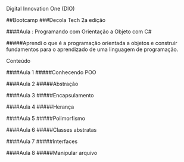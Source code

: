 Digital Innovation One (DIO)

##Bootcamp
###Decola Tech 2a edição

####Aula : Programando com Orientação a Objeto com C#

#####Aprendi o que é a programação orientada a objetos e construir fundamentos para o aprendizado de uma linguagem de programação.

Conteúdo 

####Aula 1
#####Conhecendo POO

####Aula 2
#####Abstração

####Aula 3
#####Encapsulamento

####Aula 4
#####Herança

####Aula 5
#####Polimorfismo

####Aula 6
#####Classes abstratas

####Aula 7
#####Interfaces

####Aula 8
#####Manipular arquivo

